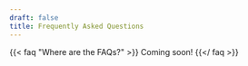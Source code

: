 ```yaml
---
draft: false
title: Frequently Asked Questions
---
```


{{< faq "Where are the FAQs?" >}}
Coming soon!
{{</ faq >}}


